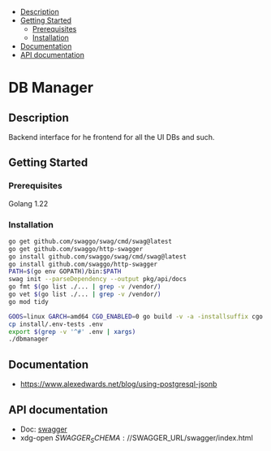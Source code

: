  - [Description](#description)
  - [Getting Started](#getting-started)
    - [Prerequisites](#prerequisites)
    - [Installation](#installation)
  - [Documentation](#documentation)
  - [API documentation](#api-documentation)

# DB Manager

## Description

Backend interface for he frontend for all the UI DBs and such.

## Getting Started

### Prerequisites

Golang 1.22

### Installation

```bash
go get github.com/swaggo/swag/cmd/swag@latest
go get github.com/swaggo/http-swagger
go install github.com/swaggo/swag/cmd/swag@latest
go install github.com/swaggo/http-swagger
PATH=$(go env GOPATH)/bin:$PATH
swag init --parseDependency --output pkg/api/docs
go fmt $(go list ./... | grep -v /vendor/)
go vet $(go list ./... | grep -v /vendor/)
go mod tidy
```

```bash
GOOS=linux GARCH=amd64 CGO_ENABLED=0 go build -v -a -installsuffix cgo -o dbmanager . 
cp install/.env-tests .env
export $(grep -v '^#' .env | xargs)
./dbmanager 
```

## Documentation

- https://www.alexedwards.net/blog/using-postgresql-jsonb

## API documentation

- Doc: [swagger](./pkg/api/docs/swagger.yaml)
- xdg-open $SWAGGER_SCHEMA://$SWAGGER_URL/swagger/index.html
